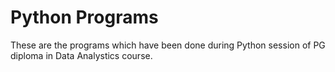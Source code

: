 # Python Programs
These are the programs which have been done during Python session of PG diploma in Data Analystics course.
